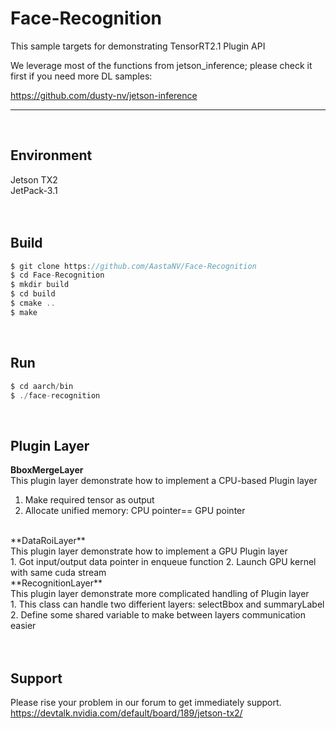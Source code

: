 Face-Recognition
===========================
This sample targets for demonstrating TensorRT2.1 Plugin API

We leverage most of the functions from jetson_inference; please check it first if you need more DL samples:

<https://github.com/dusty-nv/jetson-inference>
***
</br>


## Environment
Jetson TX2
</br>
JetPack-3.1
</br>
</br>
</br>


## Build
```C
$ git clone https://github.com/AastaNV/Face-Recognition
$ cd Face-Recognition
$ mkdir build
$ cd build
$ cmake ..
$ make
```

</br>


## Run
```C
$ cd aarch/bin
$ ./face-recognition
```

</br>


## Plugin Layer
**BboxMergeLayer**
</br>
This plugin layer demonstrate how to implement a CPU-based Plugin layer
</br>
1. Make required tensor as output
2. Allocate unified memory: CPU pointer== GPU pointer
</br>
**DataRoiLayer**
</br>
This plugin layer demonstrate how to implement a GPU Plugin layer
</br>
1. Got input/output data pointer in enqueue function
2. Launch GPU kernel with same cuda stream
</br>
**RecognitionLayer**
</br>
This plugin layer demonstrate more complicated handling of Plugin layer
</br>
1. This class can handle two differient layers: selectBbox and summaryLabel
2. Define some shared variable to make between layers communication easier
</br>
</br>
</br>


## Support
Please rise your problem in our forum to get immediately support.
</br>
https://devtalk.nvidia.com/default/board/189/jetson-tx2/
</br>
</br>

